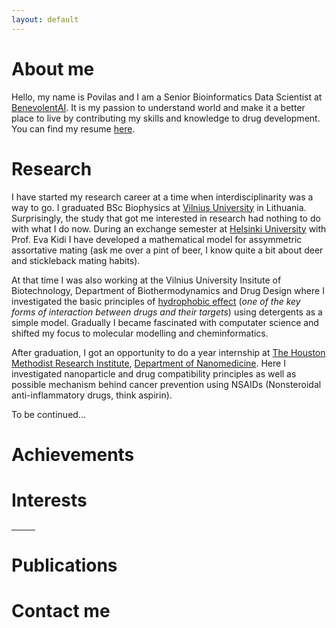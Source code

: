 ```yaml
---
layout: default
---
```


# About me

Hello, my name is Povilas and I am a Senior Bioinformatics Data Scientist at [BenevolentAI](https://benevolent.ai/). It is my passion to understand world and make it a better place to live by contributing my skills and knowledge to drug development. You can find my resume [here](assets/pdf/povilas_norvaisas_resume_2020.pdf).
# Research

I have started my research career at a time when interdisciplinarity was a way to go. I graduated BSc Biophysics at [Vilnius University](https://www.vu.lt/en/) in Lithuania. Surprisingly, the study that got me interested in research had nothing to do with what I do now. During an exchange semester at [Helsinki University](https://www.helsinki.fi/en) with Prof. Eva Kidi I have developed a mathematical model for assymmetric assortative mating (ask me over a pint of beer, I know quite a bit about deer and stickleback mating habits).

At that time I was also working at the Vilnius University Insitute of Biotechnology, Department of Biothermodynamics and Drug Design where I investigated the basic principles of [hydrophobic effect](https://en.wikipedia.org/wiki/Hydrophobic_effect) (*one of the key forms of interaction between drugs and their targets*) using detergents as a simple model. Gradually I became fascinated with computater science and shifted my focus to molecular modelling and cheminformatics.

After graduation, I got an opportunity to do a year internship at [The Houston Methodist Research Institute](https://www.houstonmethodist.org/research/), [Department of Nanomedicine](https://www.houstonmethodist.org/research/our-research/nanomedicine/). Here I investigated nanoparticle and drug compatibility principles as well as possible mechanism behind cancer prevention using NSAIDs (Nonsteroidal anti-inflammatory drugs, think aspirin).

To be continued...

# Achievements

# Interests


[<font size="1" color='white'>Easter egg</font>](docs/stiklainis/index.html)

# Publications

# Contact me 